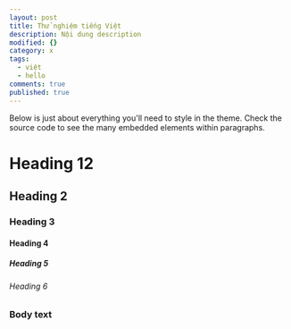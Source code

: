 ```yaml
---
layout: post
title: Thử nghiệm tiếng Việt
description: Nội dung description
modified: {}
category: x
tags: 
  - việt
  - hello
comments: true
published: true
---
```


Below is just about everything you'll need to style in the theme. Check the source code to see the many embedded elements within paragraphs.

# Heading 12

## Heading 2

### Heading 3

#### Heading 4

##### Heading 5

###### Heading 6

### Body text